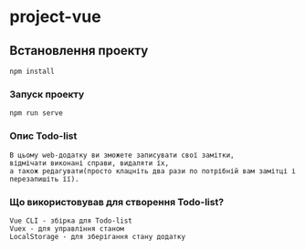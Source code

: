 # project-vue

## Встановлення проекту
```
npm install
```

### Запуск проекту
```
npm run serve
```

### Опис Todo-list
```
В цьому web-додатку ви зможете записувати свої замітки, 
відмічати виконані справи, видаляти їх, 
а також редагувати(просто клацніть два рази по потрібній вам замітці і перезапишіть її).
```

### Що використовував для створення Todo-list?
```
Vue CLI - збірка для Todo-list
Vuex - для управління станом
LocalStorage - для зберігання стану додатку

```